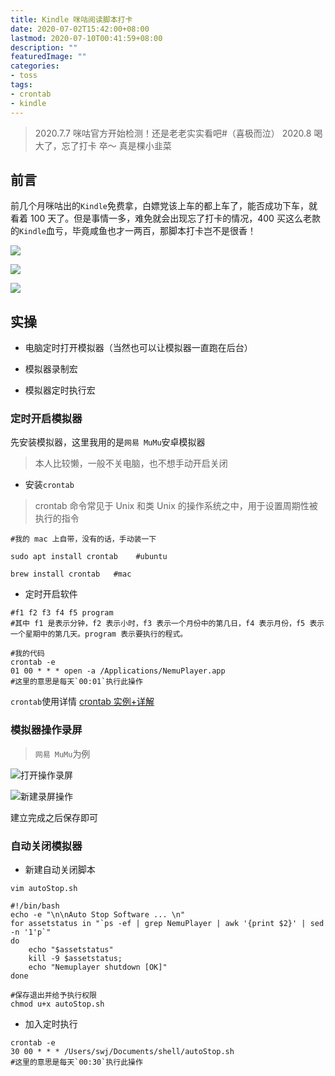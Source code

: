 ```yaml
---
title: Kindle 咪咕阅读脚本打卡
date: 2020-07-02T15:42:00+08:00
lastmod: 2020-07-10T00:41:59+08:00
description: ""
featuredImage: ""
categories:
- toss
tags:
- crontab
- kindle
---
```


> 2020.7.7 咪咕官方开始检测！还是老老实实看吧#（喜极而泣）
> 2020.8 喝大了，忘了打卡 卒～ 真是棵小韭菜

## 前言

前几个月咪咕出的`Kindle`免费拿，白嫖党该上车的都上车了，能否成功下车，就看着 100 天了。但是事情一多，难免就会出现忘了打卡的情况，400 买这么老款的`Kindle`血亏，毕竟咸鱼也才一两百，那脚本打卡岂不是很香！


![](https://cdn.zggsong.cn/2020/06/10/136fe79f3891f.jpg!webp)

![](https://cdn.zggsong.cn/2020/06/14/26a52e7079a49.jpg!webp)

![](https://cdn.zggsong.cn/2020/07/02/b6840bb59e81d.jpeg!webp)


## 实操

- 电脑定时打开模拟器（当然也可以让模拟器一直跑在后台）

- 模拟器录制宏

- 模拟器定时执行宏

### 定时开启模拟器

先安装模拟器，这里我用的是`网易 MuMu`安卓模拟器

> 本人比较懒，一般不关电脑，也不想手动开启关闭

- 安装`crontab `

> crontab 命令常见于 Unix 和类 Unix 的操作系统之中，用于设置周期性被执行的指令

```
#我的 mac 上自带，没有的话，手动装一下

sudo apt install crontab    #ubuntu

brew install crontab   #mac
```

- 定时开启软件

```
#f1 f2 f3 f4 f5 program
#其中 f1 是表示分钟，f2 表示小时，f3 表示一个月份中的第几日，f4 表示月份，f5 表示一个星期中的第几天。program 表示要执行的程式。

#我的代码
crontab -e
01 00 * * * open -a /Applications/NemuPlayer.app
#这里的意思是每天`00:01`执行此操作
```

`crontab`使用详情 [crontab 实例+详解](https://blog.csdn.net/shaobingj126/article/details/5638006)

### 模拟器操作录屏

> `网易 MuMu`为例


![打开操作录屏](https://cdn.zggsong.cn/2020/07/02/f77c5615d975b.png!webp)

![新建录屏操作](https://cdn.zggsong.cn/2020/07/02/af1b97287a9f4.png!webp)

建立完成之后保存即可

### 自动关闭模拟器

- 新建自动关闭脚本

```
vim autoStop.sh

#!/bin/bash
echo -e "\n\nAuto Stop Software ... \n"
for assetstatus in "`ps -ef | grep NemuPlayer | awk '{print $2}' | sed -n '1'p`"
do
	echo "$assetstatus"
	kill -9 $assetstatus;
	echo "Nemuplayer shutdown [OK]"
done

#保存退出并给予执行权限
chmod u+x autoStop.sh
```

- 加入定时执行

```
crontab -e
30 00 * * * /Users/swj/Documents/shell/autoStop.sh
#这里的意思是每天`00:30`执行此操作
```
